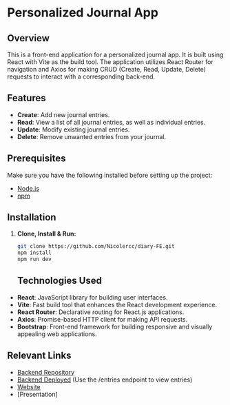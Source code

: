 # Personalized Journal App

## Overview

This is a front-end application for a personalized journal app. It is built using React with Vite as the build tool. The application utilizes React Router for navigation and Axios for making CRUD (Create, Read, Update, Delete) requests to interact with a corresponding back-end.

## Features

- **Create**: Add new journal entries.
- **Read**: View a list of all journal entries, as well as individual entries.
- **Update**: Modify existing journal entries.
- **Delete**: Remove unwanted entries from your journal.

## Prerequisites

Make sure you have the following installed before setting up the project:

- [Node.js](https://nodejs.org/)
- [npm](https://www.npmjs.com/)

## Installation

1. **Clone, Install & Run:**

   ```bash
   git clone https://github.com/Nicolercc/diary-FE.git
   npm install
   npm run dev
   ```

   ## Technologies Used

- **React**: JavaScript library for building user interfaces.
- **Vite**: Fast build tool that enhances the React development experience.
- **React Router**: Declarative routing for React.js applications.
- **Axios**: Promise-based HTTP client for making API requests.
- **Bootstrap**: Front-end framework for building responsive and visually appealing web applications.

## Relevant Links

- [Backend Repository](https://github.com/Nicolercc/diary-be)
- [Backend Deployed](https://diary-api-cjiz.onrender.com) (Use the /entries endpoint to view entries)
- [Website](https://main--nicolesdiaryapp.netlify.app)
- [Presentation]

